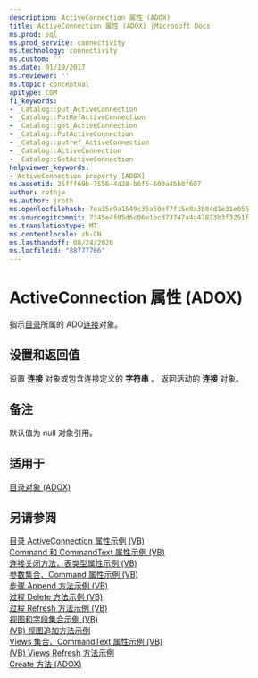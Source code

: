 ```yaml
---
description: ActiveConnection 属性 (ADOX)
title: ActiveConnection 属性 (ADOX) |Microsoft Docs
ms.prod: sql
ms.prod_service: connectivity
ms.technology: connectivity
ms.custom: ''
ms.date: 01/19/2017
ms.reviewer: ''
ms.topic: conceptual
apitype: COM
f1_keywords:
- _Catalog::put_ActiveConnection
- _Catalog::PutRefActiveConnection
- _Catalog::get_ActiveConnection
- _Catalog::PutActiveConnection
- _Catalog::putref_ActiveConnection
- _Catalog::ActiveConnection
- _Catalog::GetActiveConnection
helpviewer_keywords:
- ActiveConnection property [ADOX]
ms.assetid: 25fff69b-7556-4a28-b6f5-600a4bb0f607
author: rothja
ms.author: jroth
ms.openlocfilehash: 7ea35e9a1549c35a50ef7f15e8a3b84d1e31e056
ms.sourcegitcommit: 7345e4f05d6c06e1bcd73747a4a47873b3f3251f
ms.translationtype: MT
ms.contentlocale: zh-CN
ms.lasthandoff: 08/24/2020
ms.locfileid: "88777766"
---
```

# <a name="activeconnection-property-adox"></a>ActiveConnection 属性 (ADOX)
指示[目录](./catalog-object-adox.md)所属的 ADO[连接](../ado-api/connection-object-ado.md)对象。  
  
## <a name="settings-and-return-values"></a>设置和返回值  
 设置 **连接** 对象或包含连接定义的 **字符串** 。 返回活动的 **连接** 对象。  
  
## <a name="remarks"></a>备注  
 默认值为 null 对象引用。  
  
## <a name="applies-to"></a>适用于  
 [目录对象 (ADOX)](./catalog-object-adox.md)  
  
## <a name="see-also"></a>另请参阅  
 [目录 ActiveConnection 属性示例 (VB) ](./catalog-activeconnection-property-example-vb.md)   
 [Command 和 CommandText 属性示例 (VB) ](./command-and-commandtext-properties-example-vb.md)   
 [连接关闭方法，表类型属性示例 (VB) ](./connection-close-method-table-type-property-example-vb.md)   
 [参数集合、Command 属性示例 (VB) ](./parameters-collection-command-property-example-vb.md)   
 [步骤 Append 方法示例 (VB) ](./procedures-append-method-example-vb.md)   
 [过程 Delete 方法示例 (VB) ](./procedures-delete-method-example-vb.md)   
 [过程 Refresh 方法示例 (VB) ](./procedures-refresh-method-example-vb.md)   
 [视图和字段集合示例 (VB) ](./views-and-fields-collections-example-vb.md)   
 [ (VB) 视图追加方法示例 ](./views-append-method-example-vb.md)   
 [Views 集合、CommandText 属性示例 (VB) ](./views-collection-commandtext-property-example-vb.md)   
 [ (VB) Views Refresh 方法示例 ](./views-refresh-method-example-vb.md)   
 [Create 方法 (ADOX)](./create-method-adox.md)